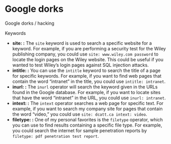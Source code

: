 # Google dorks

Google dorks / hacking

Keywords

* **site: :** The `site` keyword is used to search a specific website for a keyword. For example, if you are performing a security test for the Wiley publishing company, you could use `site: www.wiley.com password` to locate the login pages on the Wiley website. This could be useful if you wanted to test Wiley’s login pages against SQL injection attacks.
* **intitle: :** You can use the `intitle` keyword to search the title of a page for specific keywords. For example, if you want to find web pages that contain the word “intranet” in the title, you could use `intitle: intranet`.
* **inurl: :** The `inurl` operator will search the keyword given in the URLs found in the Google database. For example, if you want to locate sites that have the word “intranet” in the URL, you could use `inurl: intranet`.
* **intext: :** The `intext` operator searches a web page for specific text. For example, if you want to search my company site for pages that contain the word “video,” you could use `site: dcatt.ca intext: video`.
* **filetype: :** One of my personal favorites is the `filetype` operator, which you can use to find results containing a specific file type. For example, you could search the internet for sample penetration reports by `filetype: pdf penetration test report`.

